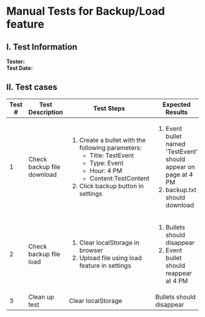 # Manual Tests for Backup/Load feature
## I. Test Information
**Tester:**  
**Test Date:**     

## II. Test cases
| Test # | Test Description           | Test Steps                                                                                                                                                                                                    | Expected Results                                                                                                 | Actual Results | P/F? |
|--------|----------------------------|---------------------------------------------------------------------------------------------------------------------------------------------------------------------------------------------------------------|------------------------------------------------------------------------------------------------------------------|----------------|------|
| 1      | Check backup file download | <ol><li>Create a bullet with the following parameters: <ul><li>Title: TestEvent</li><li>Type: Event</li><li>Hour: 4 PM</li><li>Content:TestContent</li></ul></li><li>Click backup button in settings</li><ol> | <ol><li>Event bullet named 'TestEvent' should appear on page at 4 PM</li><li>backup.txt should download</li><ol> |                |      |
| 2      | Check backup file load     | <ol><li>Clear localStorage in browser</li><li>Upload file using load feature in settings</li></ol>                                                                                                            | <ol><li>Bullets should disappear</li><li>Event bullet should reappear at 4 PM</li><ol>                           |                |      |
| 3      | Clean up test          | Clear localStorage | Bullets should disappear |          |         |   